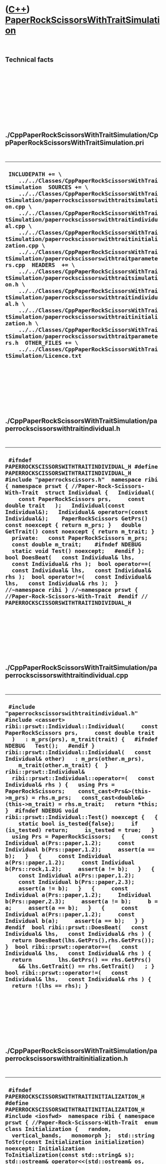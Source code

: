 
 

 

 

 

 

([C++](Cpp.md)) [PaperRockScissorsWithTraitSimulation](CppPaperRockScissorsWithTraitSimulation.md)
====================================================================================================

 

Technical facts
---------------

 

 

 

 

 

 

./CppPaperRockScissorsWithTraitSimulation/CppPaperRockScissorsWithTraitSimulation.pri
-------------------------------------------------------------------------------------

 

  ----------------------------------------------------------------------------------------------------------------------------------------------------------------------------------------------------------------------------------------------------------------------------------------------------------------------------------------------------------------------------------------------------------------------------------------------------------------------------------------------------------------------------------------------------------------------------------------------------------------------------------------------------------------------------------------------------------------------------------------------------------------------------------------------------------------------------------------------------------------------------------------------------------------------------------------------------------------------------------------------------------------------------------------
  ` INCLUDEPATH += \     ../../Classes/CppPaperRockScissorsWithTraitSimulation  SOURCES += \     ../../Classes/CppPaperRockScissorsWithTraitSimulation/paperrockscissorswithtraitsimulation.cpp \     ../../Classes/CppPaperRockScissorsWithTraitSimulation/paperrockscissorswithtraitindividual.cpp \     ../../Classes/CppPaperRockScissorsWithTraitSimulation/paperrockscissorswithtraitinitialization.cpp \     ../../Classes/CppPaperRockScissorsWithTraitSimulation/paperrockscissorswithtraitparameters.cpp  HEADERS  += \     ../../Classes/CppPaperRockScissorsWithTraitSimulation/paperrockscissorswithtraitsimulation.h \     ../../Classes/CppPaperRockScissorsWithTraitSimulation/paperrockscissorswithtraitindividual.h \     ../../Classes/CppPaperRockScissorsWithTraitSimulation/paperrockscissorswithtraitinitialization.h \     ../../Classes/CppPaperRockScissorsWithTraitSimulation/paperrockscissorswithtraitparameters.h  OTHER_FILES += \     ../../Classes/CppPaperRockScissorsWithTraitSimulation/Licence.txt`
  ----------------------------------------------------------------------------------------------------------------------------------------------------------------------------------------------------------------------------------------------------------------------------------------------------------------------------------------------------------------------------------------------------------------------------------------------------------------------------------------------------------------------------------------------------------------------------------------------------------------------------------------------------------------------------------------------------------------------------------------------------------------------------------------------------------------------------------------------------------------------------------------------------------------------------------------------------------------------------------------------------------------------------------------

 

 

 

 

 

./CppPaperRockScissorsWithTraitSimulation/paperrockscissorswithtraitindividual.h
--------------------------------------------------------------------------------

 

  -------------------------------------------------------------------------------------------------------------------------------------------------------------------------------------------------------------------------------------------------------------------------------------------------------------------------------------------------------------------------------------------------------------------------------------------------------------------------------------------------------------------------------------------------------------------------------------------------------------------------------------------------------------------------------------------------------------------------------------------------------------------------------------------------------------------------------------------------------------------------------------------------------------------------------------------------------------------------------------------
  ` #ifndef PAPERROCKSCISSORSWITHTRAITINDIVIDUAL_H #define PAPERROCKSCISSORSWITHTRAITINDIVIDUAL_H  #include "paperrockscissors.h"  namespace ribi { namespace prswt { //Paper-Rock-Scissors-With-Trait  struct Individual {   Individual(     const PaperRockScissors prs,     const double trait   );   Individual(const Individual&);   Individual& operator=(const Individual&);    PaperRockScissors GetPrs() const noexcept { return m_prs; }   double GetTrait() const noexcept { return m_trait; }    private:   const PaperRockScissors m_prs;   const double m_trait;    #ifndef NDEBUG   static void Test() noexcept;   #endif };  bool DoesBeat(   const Individual& lhs,   const Individual& rhs );  bool operator==(   const Individual& lhs,   const Individual& rhs );  bool operator!=(   const Individual& lhs,   const Individual& rhs );  } //~namespace ribi } //~namespace prswt { //Paper-Rock-Scissors-With-Trait  #endif // PAPERROCKSCISSORSWITHTRAITINDIVIDUAL_H`
  -------------------------------------------------------------------------------------------------------------------------------------------------------------------------------------------------------------------------------------------------------------------------------------------------------------------------------------------------------------------------------------------------------------------------------------------------------------------------------------------------------------------------------------------------------------------------------------------------------------------------------------------------------------------------------------------------------------------------------------------------------------------------------------------------------------------------------------------------------------------------------------------------------------------------------------------------------------------------------------------

 

 

 

 

 

./CppPaperRockScissorsWithTraitSimulation/paperrockscissorswithtraitindividual.cpp
----------------------------------------------------------------------------------

 

  ----------------------------------------------------------------------------------------------------------------------------------------------------------------------------------------------------------------------------------------------------------------------------------------------------------------------------------------------------------------------------------------------------------------------------------------------------------------------------------------------------------------------------------------------------------------------------------------------------------------------------------------------------------------------------------------------------------------------------------------------------------------------------------------------------------------------------------------------------------------------------------------------------------------------------------------------------------------------------------------------------------------------------------------------------------------------------------------------------------------------------------------------------------------------------------------------------------------------------------------------------------------------------------------------------------------------------------------------------------------------------------------------------------------------------------------------------------------------------------------------------------------------------------------------------------------------------------------------------------------------------------------------------------------------------------------------------------------------------------------------------------------------------------------------------------------------------------------
  ` #include "paperrockscissorswithtraitindividual.h"  #include <cassert>  ribi::prswt::Individual::Individual(     const PaperRockScissors prs,     const double trait   )   : m_prs(prs), m_trait(trait) {   #ifndef NDEBUG   Test();   #endif }  ribi::prswt::Individual::Individual(   const Individual& other)   : m_prs(other.m_prs),     m_trait(other.m_trait) {  }  ribi::prswt::Individual&   ribi::prswt::Individual::operator=(   const Individual& rhs ) {   using Prs = PaperRockScissors;    const_cast<Prs&>(this->m_prs) = rhs.m_prs;   const_cast<double&>(this->m_trait) = rhs.m_trait;   return *this; }  #ifndef NDEBUG void ribi::prswt::Individual::Test() noexcept {   {     static bool is_tested{false};     if (is_tested) return;     is_tested = true;   }   using Prs = PaperRockScissors;   {     const Individual a(Prs::paper,1.2);     const Individual b(Prs::paper,1.2);     assert(a == b);   }   {     const Individual a(Prs::paper,1.2);     const Individual b(Prs::rock,1.2);     assert(a != b);   }   {     const Individual a(Prs::paper,1.2);     const Individual b(Prs::paper,2.3);     assert(a != b);   }   {     const Individual a(Prs::paper,1.2);     Individual b(Prs::paper,2.3);     assert(a != b);     b = a;     assert(a == b);   }   {     const Individual a(Prs::paper,1.2);     const Individual b(a);     assert(a == b);   } } #endif  bool ribi::prswt::DoesBeat(   const Individual& lhs,   const Individual& rhs ) {   return DoesBeat(lhs.GetPrs(),rhs.GetPrs()); }  bool ribi::prswt::operator==(   const Individual& lhs,   const Individual& rhs ) {   return        lhs.GetPrs() == rhs.GetPrs()     && lhs.GetTrait() == rhs.GetTrait()   ; }  bool ribi::prswt::operator!=(   const Individual& lhs,   const Individual& rhs ) {   return !(lhs == rhs); }`
  ----------------------------------------------------------------------------------------------------------------------------------------------------------------------------------------------------------------------------------------------------------------------------------------------------------------------------------------------------------------------------------------------------------------------------------------------------------------------------------------------------------------------------------------------------------------------------------------------------------------------------------------------------------------------------------------------------------------------------------------------------------------------------------------------------------------------------------------------------------------------------------------------------------------------------------------------------------------------------------------------------------------------------------------------------------------------------------------------------------------------------------------------------------------------------------------------------------------------------------------------------------------------------------------------------------------------------------------------------------------------------------------------------------------------------------------------------------------------------------------------------------------------------------------------------------------------------------------------------------------------------------------------------------------------------------------------------------------------------------------------------------------------------------------------------------------------------------------

 

 

 

 

 

./CppPaperRockScissorsWithTraitSimulation/paperrockscissorswithtraitinitialization.h
------------------------------------------------------------------------------------

 

  ---------------------------------------------------------------------------------------------------------------------------------------------------------------------------------------------------------------------------------------------------------------------------------------------------------------------------------------------------------------------------------------------------------------------------------------------------------------------------------------------------------------------------------------------------------------------------------------------------------------------------------------------------------------------------------------------------------------------------------------------------------------
  ` #ifndef PAPERROCKSCISSORSWITHTRAITINITIALIZATION_H #define PAPERROCKSCISSORSWITHTRAITINITIALIZATION_H  #include <iosfwd>  namespace ribi { namespace prswt { //Paper-Rock-Scissors-With-Trait  enum class Initialization {   random,   vertical_bands,   monomorph };  std::string ToStr(const Initialization initialization) noexcept; Initialization ToInitialization(const std::string& s);  std::ostream& operator<<(std::ostream& os, const Initialization initialization); std::istream& operator>>(std::istream& is, Initialization& initialization);  #ifndef NDEBUG void TestInitialization() noexcept; #endif  } //~namespace prswt { //Paper-Rock-Scissors-With-Trait } //~namespace ribi  #endif // PAPERROCKSCISSORSWITHTRAITINITIALIZATION_H`
  ---------------------------------------------------------------------------------------------------------------------------------------------------------------------------------------------------------------------------------------------------------------------------------------------------------------------------------------------------------------------------------------------------------------------------------------------------------------------------------------------------------------------------------------------------------------------------------------------------------------------------------------------------------------------------------------------------------------------------------------------------------------

 

 

 

 

 

./CppPaperRockScissorsWithTraitSimulation/paperrockscissorswithtraitinitialization.cpp
--------------------------------------------------------------------------------------

 

  ----------------------------------------------------------------------------------------------------------------------------------------------------------------------------------------------------------------------------------------------------------------------------------------------------------------------------------------------------------------------------------------------------------------------------------------------------------------------------------------------------------------------------------------------------------------------------------------------------------------------------------------------------------------------------------------------------------------------------------------------------------------------------------------------------------------------------------------------------------------------------------------------------------------------------------------------------------------------------------------------------------------------------------------------------------------------------------------------------------------------------------------------------------------------------------------------------------------------------------------------------------------------------------------------------------------------------------------------------------------------------------------------------------------------------------------------------------------------------------------------------------------------------------------------------------------------------------------------------------------------------------------------------------------------------------------------------------------------------------------------------------------------------------------------------------------------------------------------------------------------------------------------------------------------------------------------------------------------------------------------------------------------------------------------------------------------------------------------------------------------------------------------------------------------------------------------------------------------------------------------------------------------------
  ` #include "paperrockscissorswithtraitinitialization.h"  #include <cassert> #include <fstream> #include <iostream> #include <stdexcept>  #include "fileio.h"  #ifndef NDEBUG void ribi::prswt::TestInitialization() noexcept {   {     static bool is_tested{false};     if (is_tested) return;     is_tested = true;   }   const auto all = {     Initialization::random,     Initialization::vertical_bands,     Initialization::monomorph   };    //ToStr   {     for (const auto i: all)     {       const std::string s = ToStr(i);       const auto j = ToInitialization(s);       const std::string t = ToStr(j);       assert(i == j);       assert(s == t);     }   }   //File I/O   {     for (const auto i: all)     {       const std::string filename = ribi::fileio::FileIo().GetTempFileName(".txt");       //Write to file       {         std::ofstream f(filename);         f << i;       }       //Read from file       std::ifstream f(filename);       Initialization j{Initialization::random};       f >> j;       assert(i == j);       ribi::fileio::FileIo().DeleteFile(filename);     }   } } #endif  std::string ribi::prswt::ToStr(const Initialization initialization) noexcept {   switch (initialization)   {     case Initialization::random: return "random";     case Initialization::vertical_bands: return "vertical_bands";     case Initialization::monomorph: return "monomorph";     default: assert(!"Should not get here");   }   assert(!"Should not get here");   throw std::logic_error("ribi::prswt::ToStr: unknown value of initialization"); }  ribi::prswt::Initialization ribi::prswt::ToInitialization(const std::string& s) {   if (s == "random") return Initialization::random;   if (s == "vertical_bands") return Initialization::vertical_bands;   if (s == "monomorph") return Initialization::monomorph;   throw std::logic_error("ribi::prswt::ToInitialization: unknown s"); }   std::ostream& ribi::prswt::operator<<(std::ostream& os, const Initialization initialization) {   os << ToStr(initialization);   return os; }  std::istream& ribi::prswt::operator>>(std::istream& is, Initialization& initialization) {   std::string s;   is >> s;   initialization = ToInitialization(s);   return is; }`
  ----------------------------------------------------------------------------------------------------------------------------------------------------------------------------------------------------------------------------------------------------------------------------------------------------------------------------------------------------------------------------------------------------------------------------------------------------------------------------------------------------------------------------------------------------------------------------------------------------------------------------------------------------------------------------------------------------------------------------------------------------------------------------------------------------------------------------------------------------------------------------------------------------------------------------------------------------------------------------------------------------------------------------------------------------------------------------------------------------------------------------------------------------------------------------------------------------------------------------------------------------------------------------------------------------------------------------------------------------------------------------------------------------------------------------------------------------------------------------------------------------------------------------------------------------------------------------------------------------------------------------------------------------------------------------------------------------------------------------------------------------------------------------------------------------------------------------------------------------------------------------------------------------------------------------------------------------------------------------------------------------------------------------------------------------------------------------------------------------------------------------------------------------------------------------------------------------------------------------------------------------------------------------

 

 

 

 

 

./CppPaperRockScissorsWithTraitSimulation/paperrockscissorswithtraitparameters.h
--------------------------------------------------------------------------------

 

  -------------------------------------------------------------------------------------------------------------------------------------------------------------------------------------------------------------------------------------------------------------------------------------------------------------------------------------------------------------------------------------------------------------------------------------------------------------------------------------------------------------------------------------------------------------------------------------------------------------------------------------------------------------------------------------------------------------------------------------------------------------------------------------------------------------------------------------------------------------------------------------------------------------------------------------------------------------------------------------------------------------------------------------------------------------------------------------------------------------------------------------------------------------------------------------------------------------------------------------------------------------------------------------------------------------------------------------------------------------------------------------------------------------------------------
  ` #ifndef PAPERROCKSCISSORSWITHTRAITPARAMETERS_H #define PAPERROCKSCISSORSWITHTRAITPARAMETERS_H  #include "paperrockscissorswithtraitinitialization.h"  namespace ribi { namespace prswt { //Paper-Rock-Scissors-With-Trait  struct Parameters {   Parameters(     const int width,     const int height,     const Initialization initialization,     const int rng_seed   );   int GetHeight() const noexcept { return m_height; }   Initialization GetInitialization() const noexcept { return m_initialization; }   int GetRngSeed() const noexcept { return m_rng_seed; }   int GetWidth() const noexcept { return m_width; }    void SetHeight(const int height);   void SetInitialization(const Initialization initialization) noexcept;   void SetRngSeed(const int rng_seed) noexcept;   void SetWidth(const int width);    private:   int m_width;   int m_height;   Initialization m_initialization;   int m_rng_seed;    #ifndef NDEBUG   static void Test() noexcept;   #endif };  std::ostream& operator<<(std::ostream& os, const Parameters& parameters); std::istream& operator>>(std::istream& is, Parameters& parameters); bool operator==(const Parameters& lhs, const Parameters& rhs) noexcept; bool operator!=(const Parameters& lhs, const Parameters& rhs) noexcept;  } //~namespace prswt { //Paper-Rock-Scissors-With-Trait } //~namespace ribi  #endif // PAPERROCKSCISSORSWITHTRAITPARAMETERS_H`
  -------------------------------------------------------------------------------------------------------------------------------------------------------------------------------------------------------------------------------------------------------------------------------------------------------------------------------------------------------------------------------------------------------------------------------------------------------------------------------------------------------------------------------------------------------------------------------------------------------------------------------------------------------------------------------------------------------------------------------------------------------------------------------------------------------------------------------------------------------------------------------------------------------------------------------------------------------------------------------------------------------------------------------------------------------------------------------------------------------------------------------------------------------------------------------------------------------------------------------------------------------------------------------------------------------------------------------------------------------------------------------------------------------------------------------

 

 

 

 

 

./CppPaperRockScissorsWithTraitSimulation/paperrockscissorswithtraitparameters.cpp
----------------------------------------------------------------------------------

 

  --------------------------------------------------------------------------------------------------------------------------------------------------------------------------------------------------------------------------------------------------------------------------------------------------------------------------------------------------------------------------------------------------------------------------------------------------------------------------------------------------------------------------------------------------------------------------------------------------------------------------------------------------------------------------------------------------------------------------------------------------------------------------------------------------------------------------------------------------------------------------------------------------------------------------------------------------------------------------------------------------------------------------------------------------------------------------------------------------------------------------------------------------------------------------------------------------------------------------------------------------------------------------------------------------------------------------------------------------------------------------------------------------------------------------------------------------------------------------------------------------------------------------------------------------------------------------------------------------------------------------------------------------------------------------------------------------------------------------------------------------------------------------------------------------------------------------------------------------------------------------------------------------------------------------------------------------------------------------------------------------------------------------------------------------------------------------------------------------------------------------------------------------------------------------------------------------------------------------------------------------------------------------------------------------------------------------------------------------------------------------------------------------------------------------------------------------------------------------------------------------------------------------------------------------------------------------------------------------------------------------------------------------------------------------------------------------------------------------------------------------------------------------------------------------------------------------------------------------------------------------------------------------------------------------------------------------------------------------------------------------------------------------------------------------------------------------------------------------------------------------------------------------------------------------------------------------------------------------------------------------------------------------------------------------------------------------------------------------------------------------------------------------------------------------------------------------------------------------------------------------------------------------------------------------------------------------------------------------------------------------------------------------------------------------------------------------------------------------------------------------------------------------------------------------------------------------------------------------------------------------------------------------------------------------------------------------------------------------------------------------------------------------------------------------------------------
  ` #include "paperrockscissorswithtraitparameters.h"  #include <cassert> #include <fstream> #include <iostream> #include <stdexcept> #include "fileio.h"  ribi::prswt::Parameters::Parameters(   const int width,   const int height,   const Initialization initialization,   const int rng_seed ) : m_width{width},     m_height{height},     m_initialization{initialization},     m_rng_seed{rng_seed} {   #ifndef NDEBUG   Test();   #endif }  void ribi::prswt::Parameters::SetHeight(const int height) {   if (height < 1) throw std::logic_error("ribi::prswt::Parameters::SetHeight: invalid height");   assert(height > 0);   m_height = height; }  void ribi::prswt::Parameters::SetInitialization(const Initialization initialization) noexcept {   m_initialization = initialization; }  void ribi::prswt::Parameters::SetRngSeed(const int rng_seed) noexcept {   m_rng_seed = rng_seed; }  void ribi::prswt::Parameters::SetWidth(const int width) {   if (width < 1) throw std::logic_error("ribi::prswt::Parameters::SetWidth: invalid width");   assert(width > 0);   m_width = width; }    #ifndef NDEBUG void ribi::prswt::Parameters::Test() noexcept {   {     static bool is_tested{false};     if (is_tested) return;     is_tested = true;   }   {     TestInitialization();   }   //operator==   {     const Parameters p(2,3,Initialization::monomorph,42);     const Parameters q(2,3,Initialization::monomorph,42);     assert(p == q);   }   //operator==   {     const Parameters p(2,3,Initialization::monomorph,42);     const Parameters q(p);     assert(p == q);   }   //operator!=, varied width   {     const Parameters p(2,3,Initialization::monomorph,42);     Parameters q(p);     q.SetWidth(q.GetWidth() + 1);     assert(p != q);   }   //operator!=, varied height   {     const Parameters p(2,3,Initialization::monomorph,42);     Parameters q(p);     q.SetHeight(q.GetHeight() + 1);     assert(p != q);   }   //operator!=, varied initialization   {     const Parameters p(2,3,Initialization::monomorph,42);     Parameters q(p);     q.SetInitialization(Initialization::vertical_bands);     assert(p != q);   }   //operator!=, varied RNG seed   {     const Parameters p(2,3,Initialization::monomorph,42);     Parameters q(p);     q.SetRngSeed(q.GetRngSeed() + 1);     assert(p != q);   }   //File Io   {     const Parameters p(2,3,Initialization::monomorph,42);     const std::string filename = ribi::fileio::FileIo().GetTempFileName(".txt");     //Write to file     {       std::ofstream f(filename);       f << p;     }     //Read from file     std::ifstream f(filename);     Parameters q(p);     f >> q;     assert(p == q);     ribi::fileio::FileIo().DeleteFile(filename);   }  } #endif  std::ostream& ribi::prswt::operator<<(std::ostream& os, const Parameters& parameters) {   os     << "width: " << parameters.GetWidth()     << " height: " << parameters.GetHeight()     << " initialization: " << parameters.GetInitialization()     << " rng_seed: " << parameters.GetRngSeed()   ;   return os; }  std::istream& ribi::prswt::operator>>(std::istream& is, Parameters& parameters) {   std::string s;   is >> s;   assert(s == "width:");   int width = -1;   is >> width;    is >> s;   assert(s == "height:");   int height = -1;   is >> height;    is >> s;   assert(s == "initialization:");   Initialization initialization = Initialization::random;   is >> initialization;    is >> s;   assert(s == "rng_seed:");   int rng_seed = 0;   is >> rng_seed;    parameters = Parameters(width,height,initialization,rng_seed);    return is; }  bool ribi::prswt::operator==(const Parameters& lhs, const Parameters& rhs) noexcept {   return        lhs.GetHeight() == rhs.GetHeight()     && lhs.GetInitialization() == rhs.GetInitialization()     && lhs.GetRngSeed() == rhs.GetRngSeed()     && lhs.GetWidth() == rhs.GetWidth()   ; }  bool ribi::prswt::operator!=(const Parameters& lhs, const Parameters& rhs) noexcept {   return !(lhs == rhs); }`
  --------------------------------------------------------------------------------------------------------------------------------------------------------------------------------------------------------------------------------------------------------------------------------------------------------------------------------------------------------------------------------------------------------------------------------------------------------------------------------------------------------------------------------------------------------------------------------------------------------------------------------------------------------------------------------------------------------------------------------------------------------------------------------------------------------------------------------------------------------------------------------------------------------------------------------------------------------------------------------------------------------------------------------------------------------------------------------------------------------------------------------------------------------------------------------------------------------------------------------------------------------------------------------------------------------------------------------------------------------------------------------------------------------------------------------------------------------------------------------------------------------------------------------------------------------------------------------------------------------------------------------------------------------------------------------------------------------------------------------------------------------------------------------------------------------------------------------------------------------------------------------------------------------------------------------------------------------------------------------------------------------------------------------------------------------------------------------------------------------------------------------------------------------------------------------------------------------------------------------------------------------------------------------------------------------------------------------------------------------------------------------------------------------------------------------------------------------------------------------------------------------------------------------------------------------------------------------------------------------------------------------------------------------------------------------------------------------------------------------------------------------------------------------------------------------------------------------------------------------------------------------------------------------------------------------------------------------------------------------------------------------------------------------------------------------------------------------------------------------------------------------------------------------------------------------------------------------------------------------------------------------------------------------------------------------------------------------------------------------------------------------------------------------------------------------------------------------------------------------------------------------------------------------------------------------------------------------------------------------------------------------------------------------------------------------------------------------------------------------------------------------------------------------------------------------------------------------------------------------------------------------------------------------------------------------------------------------------------------------------------------------------------------------------------------------------------

 

 

 

 

 

./CppPaperRockScissorsWithTraitSimulation/paperrockscissorswithtraitsimulation.h
--------------------------------------------------------------------------------

 

  ---------------------------------------------------------------------------------------------------------------------------------------------------------------------------------------------------------------------------------------------------------------------------------------------------------------------------------------------------------------------------------------------------------------------------------------------------------------------------------------------------------------------------------------------------------------------------------------------------------------------------------------------------------------------------------------------------------------------------------------------------------------------------------------------------------------------------------------------------------------------------------------------------------------------------------------------------------------------------------------------------------------------------------------------------------------------------------------------------------------------------------------------------------------------------------------------------------------------------------------------------------------------------------------------------------------------------------------------------------------------------------------------------------------------------------------------------------------------------------------
  ` #ifndef PAPERROCKSCISSORSWITHTRAITSIMULATION_H #define PAPERROCKSCISSORSWITHTRAITSIMULATION_H  #include <random> #include <vector> #include "paperrockscissors.h" #include "paperrockscissorswithtraitindividual.h" #include "paperrockscissorswithtraitinitialization.h" #include "paperrockscissorswithtraitparameters.h"  namespace ribi { namespace prswt { //Paper-Rock-Scissors-With-Trait  struct Simulation {   Simulation(     const Parameters& parameters   );    ///Y-X ordered grid   const auto& GetGrid() const noexcept { return m_grid; }    const auto& GetParameters() const noexcept { return m_parameters; }    //Initialization GetInitialization() const noexcept { return m_initialization; }   std::tuple<int,int,int> GetLastPopSizes() const;   std::tuple<double,double,double> GetLastMeanTraits() const;    void Next();   void SetInitialization(const Initialization initialization) noexcept;    private:    std::vector<std::vector<Individual>> m_grid;   std::mt19937 m_rng;    std::uniform_int_distribution<int> m_uniform_distribution;   std::normal_distribution<double> m_normal_distribution;    std::vector<std::tuple<int,int,int>> m_popsizes;   std::vector<std::tuple<double,double,double>> m_mean_traits;    Parameters m_parameters;    #ifndef NDEBUG   static void Test() noexcept;   #endif };  } //namespace prswt { //Paper-Rock-Scissors-With-Trait } //~namespace ribi  #endif // PAPERROCKSCISSORSWITHTRAITSIMULATION_H`
  ---------------------------------------------------------------------------------------------------------------------------------------------------------------------------------------------------------------------------------------------------------------------------------------------------------------------------------------------------------------------------------------------------------------------------------------------------------------------------------------------------------------------------------------------------------------------------------------------------------------------------------------------------------------------------------------------------------------------------------------------------------------------------------------------------------------------------------------------------------------------------------------------------------------------------------------------------------------------------------------------------------------------------------------------------------------------------------------------------------------------------------------------------------------------------------------------------------------------------------------------------------------------------------------------------------------------------------------------------------------------------------------------------------------------------------------------------------------------------------------

 

 

 

 

 

./CppPaperRockScissorsWithTraitSimulation/paperrockscissorswithtraitsimulation.cpp
----------------------------------------------------------------------------------

 

  ------------------------------------------------------------------------------------------------------------------------------------------------------------------------------------------------------------------------------------------------------------------------------------------------------------------------------------------------------------------------------------------------------------------------------------------------------------------------------------------------------------------------------------------------------------------------------------------------------------------------------------------------------------------------------------------------------------------------------------------------------------------------------------------------------------------------------------------------------------------------------------------------------------------------------------------------------------------------------------------------------------------------------------------------------------------------------------------------------------------------------------------------------------------------------------------------------------------------------------------------------------------------------------------------------------------------------------------------------------------------------------------------------------------------------------------------------------------------------------------------------------------------------------------------------------------------------------------------------------------------------------------------------------------------------------------------------------------------------------------------------------------------------------------------------------------------------------------------------------------------------------------------------------------------------------------------------------------------------------------------------------------------------------------------------------------------------------------------------------------------------------------------------------------------------------------------------------------------------------------------------------------------------------------------------------------------------------------------------------------------------------------------------------------------------------------------------------------------------------------------------------------------------------------------------------------------------------------------------------------------------------------------------------------------------------------------------------------------------------------------------------------------------------------------------------------------------------------------------------------------------------------------------------------------------------------------------------------------------------------------------------------------------------------------------------------------------------------------------------------------------------------------------------------------------------------------------------------------------------------------------------------------------------------------------------------------------------------------------------------------------------------------------------------------------------------------------------------------------------------------------------------------------------------------------------------------------------------------------------------------------------------------------------------------------------------------------------------------------------------------------------------------------------------------------------------------------------------------------------------------------------------------------------------------------------------------------------------------------------------------------------------------------------------------------------------------------------------------------------------------------------------------------------------------------------------------------------------------------------------------------------------------------------------------------------------------------------------------------------------------------------------------------------------------------------------------------------------------------------------------------------------------------------------------------------------------------------------------------------------------------------------------------------------------------------------------------------------------------------------------------------------------------------------------------------------------------------------------------------------------------------------------------------------------------------------------------------------------------------------------------------------------------------------------------------------------------------------------------------------------------------------------------------------------------------------------------------------------------------------------------------------------------------------------------------------------------------------------------------------------------------------------------------------------------------------------------------------------------------------------------------------------------------------------------------------------------------------------------------------------------------------------------------
  ` #include "paperrockscissorswithtraitsimulation.h"  #include <array> #include <cassert> #include <algorithm> #include <cstdlib> #include <map> #include <tuple>  ribi::prswt::Simulation::Simulation(   const Parameters& parameters)   : m_grid{},     m_rng(parameters.GetRngSeed()),     m_uniform_distribution(0,3), //Inclusive     m_normal_distribution(0.0,1.0),     m_popsizes{},     m_mean_traits{},     m_parameters{parameters} {   #ifndef NDEBUG   Test();   #endif   SetInitialization(m_parameters.GetInitialization()); }  std::tuple<int,int,int> ribi::prswt::Simulation::GetLastPopSizes() const {   assert(!m_popsizes.empty());   return m_popsizes.back(); }  std::tuple<double,double,double> ribi::prswt::Simulation::GetLastMeanTraits() const {   assert(!m_mean_traits.empty());   return m_mean_traits.back(); }   void ribi::prswt::Simulation::Next() {   using Prs = PaperRockScissors;   std::map<Prs,double> sum_traits;   sum_traits[Prs::paper   ] = 0.0;   sum_traits[Prs::rock    ] = 0.0;   sum_traits[Prs::scissors] = 0.0;    std::map<Prs,int> tally_popsizes;   tally_popsizes[Prs::paper   ] = 0;   tally_popsizes[Prs::rock    ] = 0;   tally_popsizes[Prs::scissors] = 0;    std::vector<std::vector<Individual>> next(m_grid);   const int height{static_cast<int>(m_grid.size())};   const int width{static_cast<int>(m_grid[0].size())};   for (int y=0; y!=height; ++y)   {     for (int x=0; x!=width; ++x)     {       int dx{0};       int dy{0};        switch (m_uniform_distribution(m_rng))       {         case 0: --dy; break;         case 1: ++dx; break;         case 2: ++dy; break;         case 3: --dx; break;         default: assert(!"Should not get here");       }       auto& here = m_grid[y][x];       const auto& neighbour = m_grid[(y+dy+height)%height][(x+dx+width)%width];       const auto& winner = DoesBeat(neighbour,here) ? neighbour : here;       if (winner == neighbour)       {         const double new_trait{winner.GetTrait() + m_normal_distribution(m_rng)};         next[y][x]           = Individual(             winner.GetPrs(),             new_trait           )         ;         ++tally_popsizes[winner.GetPrs()];         sum_traits[winner.GetPrs()] += winner.GetTrait();       }       else       {         const double new_trait{here.GetTrait() + m_normal_distribution(m_rng)};         next[y][x]           = Individual(             here.GetPrs(),             new_trait           )         ;         sum_traits[here.GetPrs()] += here.GetTrait();         ++tally_popsizes[here.GetPrs()];       }     }   }    {     const int n_p{tally_popsizes[Prs::paper]};     const int n_r{tally_popsizes[Prs::rock]};     const int n_s{tally_popsizes[Prs::scissors]};     assert(n_p >= 0);     assert(n_r >= 0);     assert(n_s >= 0);     m_popsizes.push_back(std::make_tuple(n_p,n_r,n_s));   }   m_mean_traits.push_back(     std::make_tuple(       sum_traits[Prs::paper   ] / static_cast<double>(tally_popsizes[Prs::paper   ]),       sum_traits[Prs::rock    ] / static_cast<double>(tally_popsizes[Prs::rock    ]),       sum_traits[Prs::scissors] / static_cast<double>(tally_popsizes[Prs::scissors])     )    );   std::swap(m_grid,next); }  void ribi::prswt::Simulation::SetInitialization(const Initialization initialization) noexcept {   using Prs = PaperRockScissors;    m_popsizes.clear();   m_mean_traits.clear();   m_grid.clear();   std::map<Prs,int> tally;   tally[Prs::paper] = 0;   tally[Prs::rock] = 0;   tally[Prs::scissors] = 0;     m_parameters.SetInitialization(initialization);    //Initialize the grid   assert(m_grid.empty());   const int height = m_parameters.GetHeight();   const int width = m_parameters.GetWidth();   for (int y=0; y!=height; ++y)   {     assert(y == static_cast<int>(m_grid.size()));     m_grid.push_back(std::vector<Individual>());     assert(y < static_cast<int>(m_grid.size()));     for (int x=0; x!=width; ++x)     {       assert(x == static_cast<int>(m_grid[y].size()));        Prs prs = Prs::paper;       switch(initialization)       {         case Initialization::random:         {           static std::uniform_int_distribution<int> d(0,2); //Inclusive           switch (d(m_rng))           {             case 0: prs = Prs::paper; break;             case 1: prs = Prs::rock; break;             case 2: prs = Prs::scissors; break;             default: assert(!"Should not get here");           }         }         break;         case Initialization::vertical_bands:         {           switch ((y / (height / 15)) % 3)           {             case 0: prs = Prs::paper; break;             case 1: prs = Prs::rock; break;             case 2: prs = Prs::scissors; break;             default: assert(!"Should not get here");           }         }         break;         case Initialization::monomorph:           prs = Prs::paper;         break;         default: assert(!"Should not get here");       }       m_grid[y].push_back(Individual(prs,0.0));       ++tally[prs];     }   }    {     const int n_p{tally[Prs::paper]};     const int n_r{tally[Prs::rock]};     const int n_s{tally[Prs::scissors]};     assert(n_p >= 0);     assert(n_r >= 0);     assert(n_s >= 0);     m_popsizes.push_back(std::make_tuple(n_p,n_r,n_s));   }   m_mean_traits.push_back(     std::make_tuple(0.0,0.0,0.0)   ); }  #ifndef NDEBUG void ribi::prswt::Simulation::Test() noexcept {   {     static bool is_tested{false};     if (is_tested) return;     is_tested = true;   }   TestInitialization(); } #endif`
  ------------------------------------------------------------------------------------------------------------------------------------------------------------------------------------------------------------------------------------------------------------------------------------------------------------------------------------------------------------------------------------------------------------------------------------------------------------------------------------------------------------------------------------------------------------------------------------------------------------------------------------------------------------------------------------------------------------------------------------------------------------------------------------------------------------------------------------------------------------------------------------------------------------------------------------------------------------------------------------------------------------------------------------------------------------------------------------------------------------------------------------------------------------------------------------------------------------------------------------------------------------------------------------------------------------------------------------------------------------------------------------------------------------------------------------------------------------------------------------------------------------------------------------------------------------------------------------------------------------------------------------------------------------------------------------------------------------------------------------------------------------------------------------------------------------------------------------------------------------------------------------------------------------------------------------------------------------------------------------------------------------------------------------------------------------------------------------------------------------------------------------------------------------------------------------------------------------------------------------------------------------------------------------------------------------------------------------------------------------------------------------------------------------------------------------------------------------------------------------------------------------------------------------------------------------------------------------------------------------------------------------------------------------------------------------------------------------------------------------------------------------------------------------------------------------------------------------------------------------------------------------------------------------------------------------------------------------------------------------------------------------------------------------------------------------------------------------------------------------------------------------------------------------------------------------------------------------------------------------------------------------------------------------------------------------------------------------------------------------------------------------------------------------------------------------------------------------------------------------------------------------------------------------------------------------------------------------------------------------------------------------------------------------------------------------------------------------------------------------------------------------------------------------------------------------------------------------------------------------------------------------------------------------------------------------------------------------------------------------------------------------------------------------------------------------------------------------------------------------------------------------------------------------------------------------------------------------------------------------------------------------------------------------------------------------------------------------------------------------------------------------------------------------------------------------------------------------------------------------------------------------------------------------------------------------------------------------------------------------------------------------------------------------------------------------------------------------------------------------------------------------------------------------------------------------------------------------------------------------------------------------------------------------------------------------------------------------------------------------------------------------------------------------------------------------------------------------------------------------------------------------------------------------------------------------------------------------------------------------------------------------------------------------------------------------------------------------------------------------------------------------------------------------------------------------------------------------------------------------------------------------------------------------------------------------------------------------------------------------------------------------------------------------

 

 

 

 

 

 

